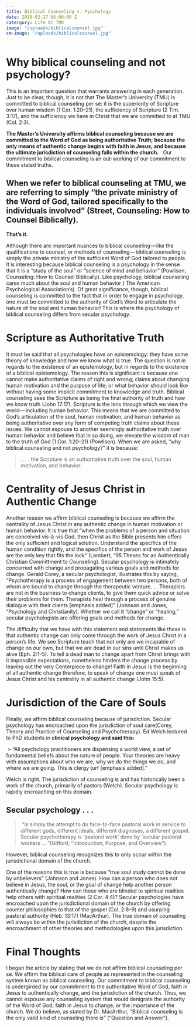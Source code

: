 ```yaml
---
title: Biblical Counseling v. Pyschology
date: 2018-02-27 06:00:00 Z
catergory: Life At TMU
image: "/uploads/biblicalcounsel.jpg"
sm-image: "/uploads/biblicalcounsel.jpg"
---
```


# Why biblical counseling and not psychology? 

This is an important question that warrants answering in each generation. Just to be clear, though, it is not that The Master’s University (TMU) is committed to biblical counseling per se: it is the superiority of Scripture over human wisdom (1 Cor. 1:20–21), the sufficiency of Scripture (2 Tim. 3:17), and the sufficiency we have in Christ that we are committed to at TMU (Col. 2:3). 

**The Master’s University affirms biblical counseling because we are committed to the Word of God as being authoritative Truth; because the only means of authentic change begins with faith in Jesus; and because the ultimate jurisdiction of counseling falls within the church.**
 
Our commitment to biblical counseling is an out-working of our commitment to these stated truths.

## When we refer to biblical counseling at TMU, we are referring to simply “the private ministry of the Word of God, tailored specifically to the individuals involved” (Street, Counseling: How to Counsel Biblically). 

**That’s it.**

Although there are important nuances to biblical counseling — like the qualifications to counsel, or methods of counseling — biblical counseling is simply the private ministry of the sufficient Word of God tailored to people. It is interesting because biblical counseling is a psychology in the sense that it is a “study of the soul” or “science of mind and behavior” (Powlison, Counseling: How to Counsel Biblically). Like psychology, biblical counseling cares much about the soul and human behavior (  The American Psychological Association’s). Of great significance, though, biblical counseling is committed to the fact that in order to engage in psychology, one must be committed to the authority of God’s Word to articulate the nature of the soul and human behavior! This is where the psychology of biblical counseling differs from secular psychology.

# Scripture as Authoritative Truth

It must be said that all psychologies have an epistemology: they have some theory of knowledge and how we know what is true. The question is not in regards to the existence of an epistemology, but in regards to the existence of a biblical epistemology. The reason this is significant is because one cannot make authoritative claims of right and wrong; claims about changing human motivation and the purpose of life; or what behavior should look like without having some implicit commitment to knowledge and truth. Biblical counseling sees the Scripture as being the final authority of truth and how we know truth (John 17:17). Scripture is the lens through which we view the world — including human behavior. This means that we are committed to God’s articulation of the soul, human motivation, and human behavior as being authoritative over any form of competing truth claims about these issues. We cannot espouse to another seemingly authoritative truth over human behavior and believe that in so doing, we elevate the wisdom of man to the truth of God (1 Cor. 1:20–21) (Powlison). When we are asked, “why biblical counseling and not psychology?” it is because: 

>  . . . the Scripture is an authoritative truth over the soul, human motivation, and behavior.

# Centrality of Jesus Christ in Authentic Change

Another reason we affirm biblical counseling is because we affirm the centrality of Jesus Christ in any authentic change in human motivation or human behavior. It is true that “when the problems of a person and situation are conceived vis-à-vis God, then Christ as the Bible presents him offers the only sufficient and logical solution. Understand the specifics of the human condition rightly, and the specifics of the person and work of Jesus are the only key that fits the lock” (Lambert, “95 Theses for an Authentically Christian Committment to Counseling). Secular psychology is intimately concerned with change and propagating various goals and methods for change. Gerald Corey, a secular psychologist, illustrates this by saying, “Psychotherapy is a process of engagement between two persons, both of whom are bound to change through the therapeutic venture. … Therapists are not in the business to change clients, to give them quick advice or solve their problems for them. Therapists heal through a process of genuine dialogue with their clients [emphasis added]” (Johnson and Jones, “Psychology and Christianity). Whether we call it “change” or “healing,” secular psychologists are offering goals and methods for change.

The difficulty that we have with this statement and statements like these is that authentic change can only come through the work of Jesus Christ in a person’s life. We see Scripture teach that not only are we incapable of change on our own, but that we are dead in our sins until Christ makes us alive (Eph. 2:1–5). To tell a dead man to change apart from Christ brings with it impossible expectations, nonetheless hinders the change process by leaving out the very Centerpiece to change! Faith in Jesus is the beginning of all authentic change therefore, to speak of change one must speak of Jesus Christ and his centrality in all authentic change (John 15:5).

# Jurisdiction of the Care of Souls

Finally, we affirm biblical counseling because of jurisdiction. Secular psychology has encroached upon the jurisdiction of soul care(Corey, Theory and Practice of Counseling and Psychotherapy). Ed Welch lectured to PhD students in **clinical psychology and said this:**

 > “All psychology practitioners are dispensing a world view, a set of fundamental beliefs about the nature of people. Your theories are heavy with assumptions about who we are, why we do the things we do, and where we are going. This is clergy turf [emphasis added].” 

Welch is right. The jurisdiction of counseling is and has historically been a work of the church, primarily of pastors (Welch). Secular psychology is rapidly encroaching on this domain. 

## Secular psychology . . .

>  “is simply the attempt to do face-to-face pastoral work in service to different gods, different ideals, different diagnoses, a different gospel. Secular psychotherapy is ‘pastoral work’ done by ‘secular pastoral workers … ”(Gifford, “Introduction, Purpose, and Overview”)

However, biblical counseling recognizes this to only occur within the jurisdictional domain of the church.

One of the reasons this is true is because “true soul study cannot be done by unbelievers” (Johnson and Jones). How can a person who does not believe in Jesus, the soul, or the goal of change help another person authentically change? How can those who are blinded to spiritual realities help others with spiritual realities (2 Cor. 4:4)? Secular psychologies have encroached upon the jurisdictional domain of the church by offering counter philosophies to that of the gospel (Col. 2:8–9) and usurping pastoral authority (Heb. 13:17) (MacArthur). The true domain of counseling will always be within the jurisdiction of the church, despite the encroachment of other theories and methodologies upon this jurisdiction.

# Final Thoughts

I began the article by stating that we do not affirm biblical counseling per se. We affirm the biblical care of people as represented in the counseling system known as biblical counseling. Our commitment to biblical counseling is undergirded by our commitment to the authoritative Word of God, faith in Jesus to authentically change, and the jurisdiction of the church. Thus, we cannot espouse any counseling system that would denigrate the authority of the Word of God, faith in Jesus to change, or the importance of the church. We do believe, as stated by Dr. MacArthur, “Biblical counseling is the only valid kind of counseling there is” (“Question and Answer”).